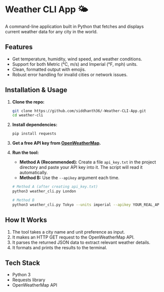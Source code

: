 # Weather CLI App 🌤️

A command-line application built in Python that fetches and displays current weather data for any city in the world.

## Features
- Get temperature, humidity, wind speed, and weather conditions.
- Support for both Metric (°C, m/s) and Imperial (°F, mph) units.
- Clean, formatted output with emojis.
- Robust error handling for invalid cities or network issues.

## Installation & Usage

1.  **Clone the repo:**
    ```bash
    git clone https://github.com/siddhanth36/-Weather-CLI-App.git
    cd weather-cli
    ```

2.  **Install dependencies:**
    ```bash
    pip install requests
    ```

3.  **Get a free API key from [OpenWeatherMap](https://home.openweathermap.org/users/sign_up).**

4.  **Run the tool:**
    *   **Method A (Recommended):** Create a file `api_key.txt` in the project directory and paste your API key into it. The script will read it automatically.
    *   **Method B:** Use the `--apikey` argument each time.
    ```bash
    # Method A (after creating api_key.txt)
    python3 weather_cli.py London

    # Method B
    python3 weather_cli.py Tokyo --units imperial --apikey YOUR_REAL_API_KEY
    ```

## How It Works
1.  The tool takes a city name and unit preference as input.
2.  It makes an HTTP GET request to the OpenWeatherMap API.
3.  It parses the returned JSON data to extract relevant weather details.
4.  It formats and prints the results to the terminal.

## Tech Stack
- Python 3
- Requests library
- OpenWeatherMap API
